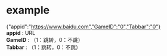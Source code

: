 example  
================
{"appid":"https://www.baidu.com","GameID":"0","Tabbar":"0"}  
**appid** : URL  
**GameID** : （1：跳转，0：不跳）  
**Tabbar** : （1：跳转，0：不跳） 
